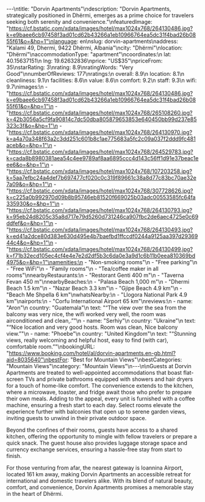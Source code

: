 ---\ntitle: "Dorvin Apartments"\ndescription: "Dorvin Apartments, strategically positioned in Dhërmi, emerges as a prime choice for travelers seeking both serenity and convenience."\nfeaturedImage: "https://cf.bstatic.com/xdata/images/hotel/max1024x768/264130486.jpg?k=e9baee6cb97458f3ad01cd62b43266a1eb10966764ea5dc31f4bad26b0855f61&o=&hp=1"\nlanguage: en\nslug: dorvin-apartments\naddress: "Kalami 49, Dhermi, 9422 Dhërmi, Albania"\ncity: "Dhërmi"\nlocation: "Dhërmi"\naccommodationType: "apartment"\ncoordinates:\n  lat: 40.15637151\n  lng: 19.62632836\nprice: "US$35"\npriceFrom: 35\nstarRating: 3\nrating: 8.9\nratingWords: "Very Good"\nnumberOfReviews: 177\nratings:\n  overall: 8.9\n  location: 8.1\n  cleanliness: 9.1\n  facilities: 8.6\n  value: 8.6\n  comfort: 9.2\n  staff: 9.3\n  wifi: 9.7\nimages:\n  - "https://cf.bstatic.com/xdata/images/hotel/max1024x768/264130486.jpg?k=e9baee6cb97458f3ad01cd62b43266a1eb10966764ea5dc31f4bad26b0855f61&o=&hp=1"\n  - "https://cf.bstatic.com/xdata/images/hotel/max1024x768/265108260.jpg?k=42b3056a5cf9fa90814c7dc50dba805879653853e640450bb99d237e85323c3f&o=&hp=1"\n  - "https://cf.bstatic.com/xdata/images/hotel/max1024x768/264130970.jpg?k=a4a70a348f63a2c3dd251c601b8c1ae775683a5fc2c09a037f2ddd9fc481aceb&o=&hp=1"\n  - "https://cf.bstatic.com/xdata/images/hotel/max1024x768/264529783.jpg?k=cada8b8980381aea54c4ee9789af8aa6895ccc4d143c56ff1d91e37beac1eee6&o=&hp=1"\n  - "https://cf.bstatic.com/xdata/images/hotel/max1024x768/107203258.jpg?k=5aa7efbc24a4def7b697477cf020c0c319f89661c38a8d77c83bc70ae32e7a09&o=&hp=1"\n  - "https://cf.bstatic.com/xdata/images/hotel/max1024x768/307728626.jpg?k=c225a0b992970d09b8b95746eb81520f669025b03adc00553585fc64fa335930&o=&hp=1"\n  - "https://cf.bstatic.com/xdata/images/hotel/max1024x768/264130793.jpg?k=95eb24d8205c35a8d717e79d5260d731246ca907fbc2de6aec4725e0c69ddfef&o=&hp=1"\n  - "https://cf.bstatic.com/xdata/images/hotel/max1024x768/264130493.jpg?k=ed41a2dce80d383e630d495e4b7baefbd1ffccdf0244a9125aa397d2936944c4&o=&hp=1"\n  - "https://cf.bstatic.com/xdata/images/hotel/max1024x768/264130499.jpg?k=f71b32ecd105ec4cf4e4e7e2d2df5b3c6da0e3a9d1c6b11b0eea810369bd4975&o=&hp=1"\namenities:\n  - "Non-smoking rooms"\n  - "Free parking"\n  - "Free WiFi"\n  - "Family rooms"\n  - "Tea/coffee maker in all rooms"\nnearbyRestaurants:\n  - "Restorant Genti 400 m"\n  - "Taverna Fevan 450 m"\nnearbyBeaches:\n  - "Palasa Beach 1,000 m"\n  - "Dhermi Beach 1.5 km"\n  - "Nazar Beach 3.3 km"\n  - "Gjipe Beach 4.9 km"\n  - "Beach Me Shpella 6 km"\nwhatsNearby:\n  - "Llogora National Park 4.9 km"\nairports:\n  - "Corfu International Airport 65 km"\nreviews:\n  - name: "Aron"\n    country: "Guatemala"\n    text: "“The view over the sea from the balcony was very nice, the wifi worked very well, the room was airconditioned and clean,.”"\n  - name: "Serhiy"\n    country: "Ukraine"\n    text: "“Nice location and very good hosts. Room was clean, Nice balcony view.”"\n  - name: "Phoebe"\n    country: "United Kingdom"\n    text: "“Stunning views, really welcoming and helpful host, easy to find (with car), comfortable room.”"\nbookingURL: "https://www.booking.com/hotel/al/dorvin-apartments.en-gb.html?aid=8035640"\nbestFor: "Best for Mountain Views"\nbestCategories: "Mountain Views"\ncategory: "Mountain Views"\n---\n\nGuests at Dorvin Apartments are treated to well-appointed accommodations that boast flat-screen TVs and private bathrooms equipped with showers and hair dryers for a touch of home-like comfort. The convenience extends to the kitchen, where a microwave, toaster, and fridge await those who prefer to prepare their own meals. Adding to the appeal, every unit is furnished with a coffee machine, ensuring a fresh start to each day. Select rooms elevate the experience further with balconies that open up to serene garden views, inviting guests to unwind in their private outdoor space.

Beyond the confines of their rooms, guests have access to a shared kitchen, offering the opportunity to mingle with fellow travelers or prepare a quick snack. The guest house also provides luggage storage space and currency exchange services, ensuring a hassle-free stay from start to finish.

For those venturing from afar, the nearest gateway is Ioannina Airport, located 161 km away, making Dorvin Apartments an accessible retreat for international and domestic travelers alike. With its blend of natural beauty, comfort, and convenience, Dorvin Apartments promises a memorable stay in the heart of Dhërmi.